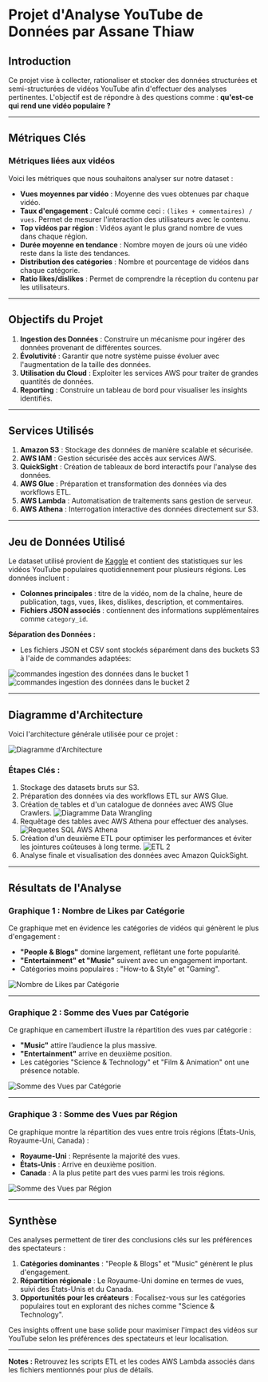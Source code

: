 # Projet d'Analyse YouTube de Données par Assane Thiaw

## Introduction
Ce projet vise à collecter, rationaliser et stocker des données structurées et semi-structurées de vidéos YouTube afin d'effectuer des analyses pertinentes. L'objectif est de répondre à des questions comme : **qu'est-ce qui rend une vidéo populaire ?**

---

## Métriques Clés
### Métriques liées aux vidéos
Voici les métriques que nous souhaitons analyser sur notre dataset :

- **Vues moyennes par vidéo** : Moyenne des vues obtenues par chaque vidéo.
- **Taux d'engagement** : Calculé comme ceci : `(likes + commentaires) / vues`. Permet de mesurer l'interaction des utilisateurs avec le contenu.
- **Top vidéos par région** : Vidéos ayant le plus grand nombre de vues dans chaque région.
- **Durée moyenne en tendance** : Nombre moyen de jours où une vidéo reste dans la liste des tendances.
- **Distribution des catégories** : Nombre et pourcentage de vidéos dans chaque catégorie.
- **Ratio likes/dislikes** : Permet de comprendre la réception du contenu par les utilisateurs.

---

## Objectifs du Projet
1. **Ingestion des Données** : Construire un mécanisme pour ingérer des données provenant de différentes sources.
2. **Évolutivité** : Garantir que notre système puisse évoluer avec l'augmentation de la taille des données.
3. **Utilisation du Cloud** : Exploiter les services AWS pour traiter de grandes quantités de données.
4. **Reporting** : Construire un tableau de bord pour visualiser les insights identifiés.

---

## Services Utilisés
1. **Amazon S3** : Stockage des données de manière scalable et sécurisée.
2. **AWS IAM** : Gestion sécurisée des accès aux services AWS.
3. **QuickSight** : Création de tableaux de bord interactifs pour l'analyse des données.
4. **AWS Glue** : Préparation et transformation des données via des workflows ETL.
5. **AWS Lambda** : Automatisation de traitements sans gestion de serveur.
6. **AWS Athena** : Interrogation interactive des données directement sur S3.

---

## Jeu de Données Utilisé
Le dataset utilisé provient de [Kaggle](https://www.kaggle.com/datasets/datasnaek/youtube-new) et contient des statistiques sur les vidéos YouTube populaires quotidiennement pour plusieurs régions. Les données incluent :

- **Colonnes principales** : titre de la vidéo, nom de la chaîne, heure de publication, tags, vues, likes, dislikes, description, et commentaires.
- **Fichiers JSON associés** : contiennent des informations supplémentaires comme `category_id`.

**Séparation des Données :**
- Les fichiers JSON et CSV sont stockés séparément dans des buckets S3 à l'aide de commandes adaptées:

![commandes ingestion des données dans le bucket 1](image-1.png)
![commandes ingestion des données dans le bucket 2](image-2.png)

---

## Diagramme d'Architecture
Voici l'architecture générale utilisée pour ce projet :

![Diagramme d'Architecture](architecture.jpeg)

### Étapes Clés :
1. Stockage des datasets bruts sur S3.
2. Préparation des données via des workflows ETL sur AWS Glue.
3. Création de tables et d'un catalogue de données avec AWS Glue Crawlers.
![Diagramme Data Wrangling](image-3.png)
4. Requêtage des tables avec AWS Athena pour effectuer des analyses.
![Requetes SQL AWS Athena](image-4.png)
5. Création d'un deuxième ETL pour optimiser les performances et éviter les jointures coûteuses à long terme.
![ETL 2](image-5.png)
6. Analyse finale et visualisation des données avec Amazon QuickSight.

---

## Résultats de l'Analyse

### **Graphique 1 : Nombre de Likes par Catégorie**
Ce graphique met en évidence les catégories de vidéos qui génèrent le plus d'engagement :

- **"People & Blogs"** domine largement, reflétant une forte popularité.
- **"Entertainment" et "Music"** suivent avec un engagement important.
- Catégories moins populaires : "How-to & Style" et "Gaming".

![Nombre de Likes par Catégorie](count-of-likes-by-snt.jpg)

---

### **Graphique 2 : Somme des Vues par Catégorie**
Ce graphique en camembert illustre la répartition des vues par catégorie :

- **"Music"** attire l’audience la plus massive.
- **"Entertainment"** arrive en deuxième position.
- Les catégories "Science & Technology" et "Film & Animation" ont une présence notable.

![Somme des Vues par Catégorie](sum_of_view_by_sn.jpg)

---

### **Graphique 3 : Somme des Vues par Région**
Ce graphique montre la répartition des vues entre trois régions (États-Unis, Royaume-Uni, Canada) :

- **Royaume-Uni** : Représente la majorité des vues.
- **États-Unis** : Arrive en deuxième position.
- **Canada** : A la plus petite part des vues parmi les trois régions.

![Somme des Vues par Région](sumofview_by_rg.jpg)

---

## Synthèse

Ces analyses permettent de tirer des conclusions clés sur les préférences des spectateurs :

1. **Catégories dominantes** : "People & Blogs" et "Music" génèrent le plus d'engagement.
2. **Répartition régionale** : Le Royaume-Uni domine en termes de vues, suivi des États-Unis et du Canada.
3. **Opportunités pour les créateurs** : Focalisez-vous sur les catégories populaires tout en explorant des niches comme "Science & Technology".

Ces insights offrent une base solide pour maximiser l'impact des vidéos sur YouTube selon les préférences des spectateurs et leur localisation.

---

**Notes :** Retrouvez les scripts ETL et les codes AWS Lambda associés dans les fichiers mentionnés pour plus de détails.


